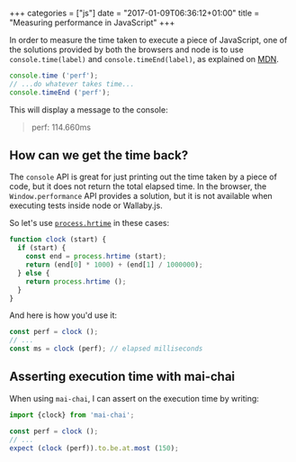 +++
categories = ["js"]
date = "2017-01-09T06:36:12+01:00"
title = "Measuring performance in JavaScript"
+++

In order to measure the time taken to execute a piece of JavaScript,
one of the solutions provided by both the browsers and node is to use
`console.time(label)` and `console.timeEnd(label)`, as explained on
[MDN](https://developer.mozilla.org/en-US/docs/Web/API/Console/time).

```js
console.time ('perf');
// ...do whatever takes time...
console.timeEnd ('perf');
```

This will display a message to the console:

> perf: 114.660ms

## How can we get the time back?

The `console` API is great for just printing out the time taken by
a piece of code, but it does not return the total elapsed time. In
the browser, the `Window.performance` API provides a solution, but
it is not available when executing tests inside node or Wallaby.js.

So let's use [`process.hrtime`](https://nodejs.org/api/process.html#process_process_hrtime_time)
in these cases:

```js
function clock (start) {
  if (start) {
    const end = process.hrtime (start);
    return (end[0] * 1000) + (end[1] / 1000000);
  } else {
    return process.hrtime ();
  }
}
```

And here is how you'd use it:

```js
const perf = clock ();
// ...
const ms = clock (perf); // elapsed milliseconds
```

## Asserting execution time with mai-chai

When using `mai-chai`, I can assert on the execution time by
writing:

```js
import {clock} from 'mai-chai';

const perf = clock ();
// ...
expect (clock (perf)).to.be.at.most (150);
```
